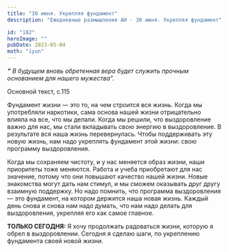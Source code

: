 ```yaml
---
title: "30 июня. Укрепляя фундамент"
description: "Ежедневные размышления АН - 30 июня. Укрепляя фундамент"

id: "182"
heroImage: ""
pubDate: 2023-05-04
moth: "iyun"
---
```


**_“_** _В будущем вновь обретенная вера будет служить прочным основанием для
нашего мужества”._

Основной текст, с.115

Фундамент жизни — это то, на чем строится вся жизнь. Когда мы употребляли
наркотики, сама основа нашей жизни отрицательно влияла на все, что мы делали.
Когда мы решили, что выздоровление важно для нас, мы стали вкладывать свою
энергию в выздоровление. В результате вся наша жизнь перевернулась. Чтобы
поддерживать эту новую жизнь, нам надо укреплять фундамент этой жизни: свою
программу выздоровления.

Когда мы сохраняем чистоту, и у нас меняется образ жизни, наши приоритеты тоже
меняются. Работа и учеба приобретают для нас значение, потому что они повышают
качество нашей жизни. Новые знакомства могут дать нам стимул, и мы сможем
оказывать друг другу взаимную поддержку. Но надо помнить, что программа
выздоровления — это фундамент, на котором держится наша новая жизнь. Каждый
день снова и снова нам надо думать, что нам надо делать для выздоровления,
укрепляя его как самое главное.

**ТОЛЬКО СЕГОДНЯ:** Я хочу продолжать радоваться жизни, которую я обрел в
выздоровлении. Сегодня я сделаю шаги, по укреплению фундамента своей новой
жизни.
